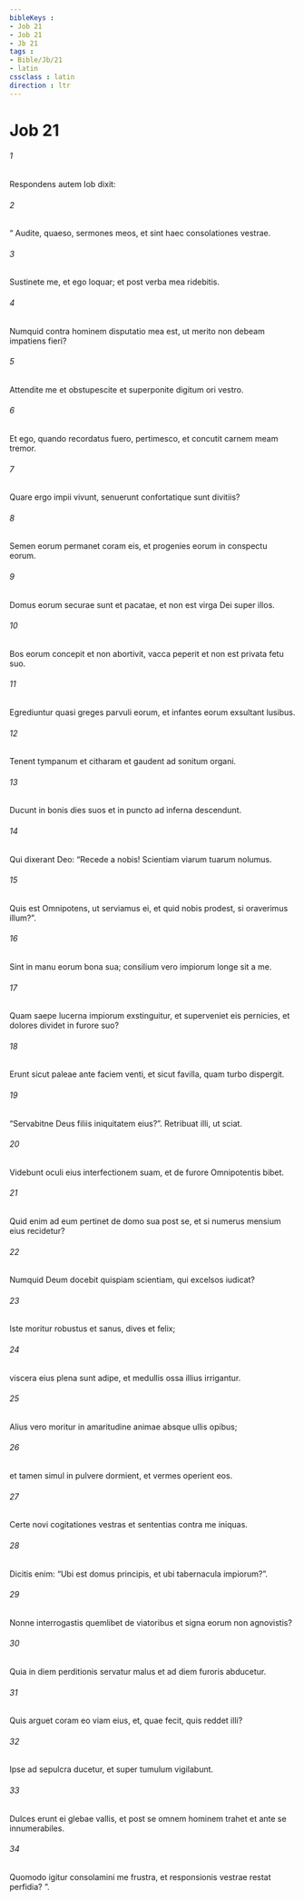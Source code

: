 ```yaml
---
bibleKeys : 
- Job 21
- Job 21
- Jb 21
tags : 
- Bible/Jb/21
- latin
cssclass : latin
direction : ltr
---
```


# Job 21

###### 1
Respondens autem Iob dixit:
###### 2
“ Audite, quaeso, sermones meos, et sint haec consolationes vestrae.
###### 3
Sustinete me, et ego loquar; et post verba mea ridebitis.
###### 4
Numquid contra hominem disputatio mea est, ut merito non debeam impatiens fieri?
###### 5
Attendite me et obstupescite et superponite digitum ori vestro.
###### 6
Et ego, quando recordatus fuero, pertimesco, et concutit carnem meam tremor.
###### 7
Quare ergo impii vivunt, senuerunt confortatique sunt divitiis?
###### 8
Semen eorum permanet coram eis, et progenies eorum in conspectu eorum.
###### 9
Domus eorum securae sunt et pacatae, et non est virga Dei super illos.
###### 10
Bos eorum concepit et non abortivit, vacca peperit et non est privata fetu suo.
###### 11
Egrediuntur quasi greges parvuli eorum, et infantes eorum exsultant lusibus.
###### 12
Tenent tympanum et citharam et gaudent ad sonitum organi.
###### 13
Ducunt in bonis dies suos et in puncto ad inferna descendunt.
###### 14
Qui dixerant Deo: “Recede a nobis! Scientiam viarum tuarum nolumus.
###### 15
Quis est Omnipotens, ut serviamus ei, et quid nobis prodest, si oraverimus illum?”.
###### 16
Sint in manu eorum bona sua; consilium vero impiorum longe sit a me.
###### 17
Quam saepe lucerna impiorum exstinguitur, et superveniet eis pernicies, et dolores dividet in furore suo?
###### 18
Erunt sicut paleae ante faciem venti, et sicut favilla, quam turbo dispergit.
###### 19
“Servabitne Deus filiis iniquitatem eius?”. Retribuat illi, ut sciat.
###### 20
Videbunt oculi eius interfectionem suam, et de furore Omnipotentis bibet.
###### 21
Quid enim ad eum pertinet de domo sua post se, et si numerus mensium eius recidetur?
###### 22
Numquid Deum docebit quispiam scientiam, qui excelsos iudicat?
###### 23
Iste moritur robustus et sanus, dives et felix;
###### 24
viscera eius plena sunt adipe, et medullis ossa illius irrigantur.
###### 25
Alius vero moritur in amaritudine animae absque ullis opibus;
###### 26
et tamen simul in pulvere dormient, et vermes operient eos.
###### 27
Certe novi cogitationes vestras et sententias contra me iniquas.
###### 28
Dicitis enim: “Ubi est domus principis, et ubi tabernacula impiorum?”.
###### 29
Nonne interrogastis quemlibet de viatoribus et signa eorum non agnovistis?
###### 30
Quia in diem perditionis servatur malus et ad diem furoris abducetur.
###### 31
Quis arguet coram eo viam eius, et, quae fecit, quis reddet illi?
###### 32
Ipse ad sepulcra ducetur, et super tumulum vigilabunt.
###### 33
Dulces erunt ei glebae vallis, et post se omnem hominem trahet et ante se innumerabiles.
###### 34
Quomodo igitur consolamini me frustra, et responsionis vestrae restat perfidia? ”.
